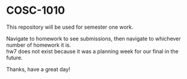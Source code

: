 # COSC-1010
This repository will be used for semester one work.

Navigate to homework to see submissions, then navigate to whichever number of homework it is.  
hw7 does not exist because it was a planning week for our final in the future.

Thanks, have a great day!
